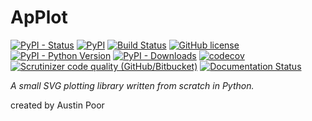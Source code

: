 # ApPlot

[![PyPI - Status](https://img.shields.io/pypi/status/applot)](https://pypi.org/project/applot/)
[![PyPI](https://img.shields.io/pypi/v/applot)](https://pypi.org/project/applot/)
[![Build Status](https://travis-ci.org/a-poor/applot.svg?branch=master)](https://travis-ci.org/a-poor/applot)
[![GitHub license](https://img.shields.io/github/license/a-poor/applot)](https://github.com/a-poor/applot/blob/master/LICENSE)
[![PyPI - Python Version](https://img.shields.io/pypi/pyversions/applot)](https://pypi.org/project/applot/)
[![PyPI - Downloads](https://img.shields.io/pypi/dm/applot)](https://pypi.org/project/applot/)
[![codecov](https://codecov.io/gh/a-poor/applot/branch/master/graph/badge.svg)](https://codecov.io/gh/a-poor/applot)
[![Scrutinizer code quality (GitHub/Bitbucket)](https://img.shields.io/scrutinizer/quality/g/a-poor/applot)](https://scrutinizer-ci.com/g/a-poor/applot/)
[![Documentation Status](https://readthedocs.org/projects/applot/badge/?version=latest)](https://applot.readthedocs.io/en/latest/?badge=latest)


_A small SVG plotting library written from scratch in Python._

created by Austin Poor

